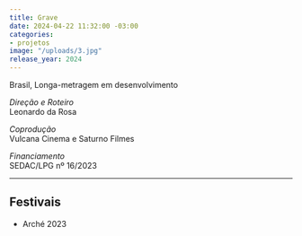 ```yaml
---
title: Grave
date: 2024-04-22 11:32:00 -03:00
categories:
- projetos
image: "/uploads/3.jpg"
release_year: 2024
---
```


Brasil, Longa-metragem em desenvolvimento

_Direção e Roteiro_  
Leonardo da Rosa

_Coprodução_  
Vulcana Cinema e Saturno Filmes

_Financiamento_  
SEDAC/LPG nº 16/2023

---

## Festivais

- Arché 2023